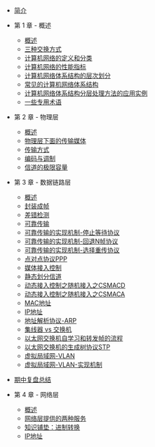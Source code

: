 - [简介](/)

- 第 1 章 - 概述
  - [概述](/docs/1/1-概述.md)
  - [三种交换方式](/docs/1/2-三种交换方式.md)
  - [计算机网络的定义和分类](/docs/1/3-计算机网络的定义和分类.md)
  - [计算机网络的性能指标](/docs/1/4-计算机网络的性能指标.md)
  - [计算机网络体系结构的层次划分](/docs/1/5-计算机网络体系结构的层次划分.md)
  - [常见的计算机网络体系结构](/docs/1/6-常见的计算机网络体系结构.md)
  - [计算机网络体系结构分层处理方法的应用实例](/docs/1/7-计算机网络体系结构分层处理方法的应用实例.md)
  - [一些专用术语](/docs/1/8-一些专用术语.md)

- 第 2 章 - 物理层
  - [概述](/docs/2/1-概述.md)
  - [物理层下面的传输媒体](/docs/2/2-物理层下面的传输媒体.md)
  - [传输方式](/docs/2/3-传输方式.md)
  - [编码与调制](/docs/2/4-编码与调制.md)
  - [信道的极限容量](/docs/2/5-信道的极限容量.md)

- 第 3 章 - 数据链路层
  - [概述](/docs/3/1-概述.md)
  - [封装成帧](/docs/3/2-封装成帧.md)
  - [差错检测](/docs/3/3-差错检测.md)
  - [可靠传输](/docs/3/4-可靠传输.md)
  - [可靠传输的实现机制-停止等待协议](/docs/3/5-可靠传输的实现机制-停止等待协议.md)
  - [可靠传输的实现机制-回退N帧协议](/docs/3/6-可靠传输的实现机制-回退N帧协议.md)
  - [可靠传输的实现机制-选择重传协议](/docs/3/7-可靠传输的实现机制-选择重传协议.md)
  - [点对点协议PPP](/docs/3/8-点对点协议PPP.md)
  - [媒体接入控制](/docs/3/9-媒体接入控制.md)
  - [静态划分信道](/docs/3/10-静态划分信道.md)
  - [动态接入控制之随机接入之CSMACD](/docs/3/11-动态接入控制之随机接入之CSMACD.md)
  - [动态接入控制之随机接入之CSMACA](/docs/3/12-动态接入控制之随机接入之CSMACA.md)
  - [MAC地址](/docs/3/13-MAC地址.md)
  - [IP地址](/docs/3/14-IP地址.md)
  - [地址解析协议-ARP](/docs/3/15-地址解析协议-ARP.md)
  - [集线器 vs 交换机](/docs/3/16-集线器vs交换机.md)
  - [以太网交换机自学习和转发帧的流程](/docs/3/17-以太网交换机自学习和转发帧的流程.md)
  - [以太网交换机的生成树协议STP](/docs/3/18-以太网交换机的生成树协议STP.md)
  - [虚拟局域网-VLAN](/docs/3/19-虚拟局域网-VLAN.md)
  - [虚拟局域网-VLAN-实现机制](/docs/3/20-虚拟局域网-VLAN-实现机制.md)

- [期中复盘总结](/docs/期中复盘总结.md)

- 第 4 章 - 网络层
  - [概述](/docs/4/1-概述.md)
  - [网络层提供的两种服务](/docs/4/2-网络层提供的两种服务.md)
  - [知识铺垫：进制转换](/docs/4/3-知识铺垫：进制转换.md)
  - [IP地址](/docs/4/4-IP地址.md)
